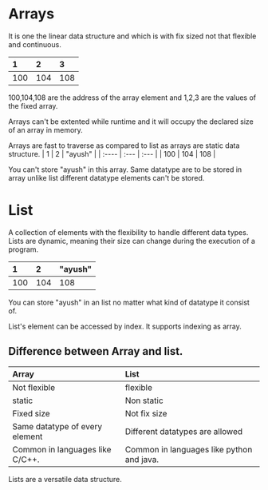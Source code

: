 # Arrays

It is one the linear data structure and which is with fix sized not that flexible and continuous. 


| 1 | 2 | 3 |
| :---- | :--- | :--- |
| 100 | 104 | 108 |

100,104,108 are the address of the array element and 1,2,3 are the values of the fixed array.

Arrays can't be extented while runtime and it will occupy the declared size of an array in memory.

Arrays are fast to traverse as compared to list as arrays are static data structure.
| 1 | 2 | "ayush" |
| :---- | :--- | :--- |
| 100 | 104 | 108 |

You can't store "ayush" in this array. 
Same datatype are to be stored in array unlike list different datatype elements can't be stored.

# List

A collection of elements with the flexibility to handle different data types. Lists are dynamic, meaning their size can change during the execution of a program.

| 1 | 2 | "ayush" |
| :---- | :--- | :--- |
| 100 | 104 | 108 |

You can store "ayush" in an list no matter what kind of datatype it consist of.

List's element can be accessed by index. It supports indexing as array.

## Difference between Array and list.

| Array | List |
| :---- | :--- |
| Not flexible | flexible |
| static | Non static |
| Fixed size | Not fix size |
| Same datatype of every element | Different datatypes are allowed |
| Common in languages like C/C++. | Common in languages like python and java. |


Lists are a versatile data structure.
